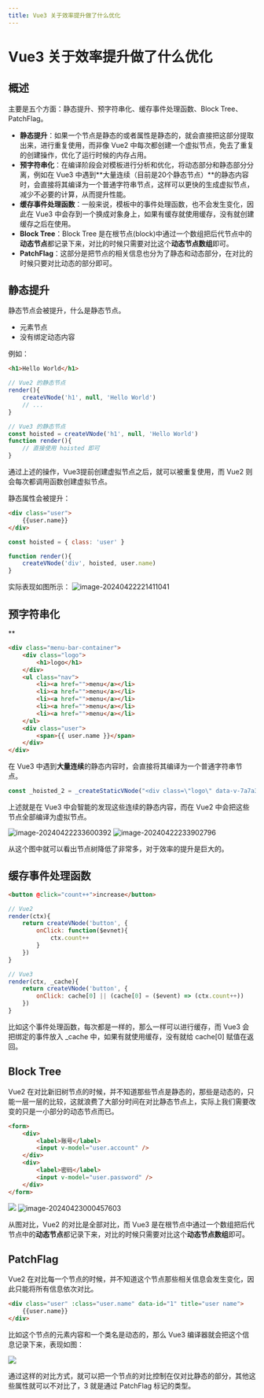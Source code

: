 ```yaml
---
title: Vue3 关于效率提升做了什么优化
---
```


# Vue3 关于效率提升做了什么优化

## 概述

主要是五个方面：静态提升、预字符串化、缓存事件处理函数、Block Tree、PatchFlag。

- **静态提升**：如果一个节点是静态的或者属性是静态的，就会直接把这部分提取出来，进行重复使用，而非像 Vue2 中每次都创建一个虚拟节点，免去了重复的创建操作，优化了运行时候的内存占用。
- **预字符串化**：在编译阶段会对模板进行分析和优化，将动态部分和静态部分分离，例如在 Vue3 中遇到**大量连续（目前是20个静态节点）**的静态内容时，会直接将其编译为一个普通字符串节点，这样可以更快的生成虚拟节点，减少不必要的计算，从而提升性能。
- **缓存事件处理函数**：一般来说，模板中的事件处理函数，也不会发生变化，因此在 Vue3 中会存到一个换成对象身上，如果有缓存就使用缓存，没有就创建缓存之后在使用。
- **Block Tree**：Block Tree 是在根节点(block)中通过一个数组把后代节点中的**动态节点**都记录下来，对比的时候只需要对比这个**动态节点数组**即可。
- **PatchFlag**：这部分是把节点的相关信息也分为了静态和动态部分，在对比的时候只要对比动态的部分即可。

## 静态提升
静态节点会被提升，什么是静态节点。

- 元素节点
- 没有绑定动态内容

例如：

```html
<h1>Hello World</h1>
```

```js
// Vue2 的静态节点
render(){
    createVNode('h1', null, 'Hello World')
    // ...
}

// Vue3 的静态节点
const hoisted = createVNode('h1', null, 'Hello World')
function render(){
    // 直接使用 hoisted 即可
}
```

通过上述的操作，Vue3提前创建虚拟节点之后，就可以被重复使用，而 Vue2 则会每次都调用函数创建虚拟节点。

静态属性会被提升：

```html
<div class="user">
    {{user.name}}
</div>
```

```js
const hoisted = { class: 'user' }

function render(){
    createVNode('div', hoisted, user.name)
}
```

实际表现如图所示：
![image-20240422221411041](http://cos.coderjc.cn/blog/image-20240422221411041.png)

## 预字符串化
**

```html
<div class="menu-bar-container">
    <div class="logo">
        <h1>logo</h1>
    </div>
    <ul class="nav">
        <li><a href="">menu</a></li>
        <li><a href="">menu</a></li>
        <li><a href="">menu</a></li>
        <li><a href="">menu</a></li>
        <li><a href="">menu</a></li>
    </ul>
    <div class="user">
        <span>{{ user.name }}</span>
    </div>
</div>
```

在 Vue3 中遇到**大量连续**的静态内容时，会直接将其编译为一个普通字符串节点。

```js
const _hoisted_2 = _createStaticVNode("<div class=\"logo\" data-v-7a7a37b1><h1 data-v-7a7a37b1>logo</h1></div><ul class=\"nav\" data-v-7a7a37b1><li data-v-7a7a37b1><a href=\"\" data-v-7a7a37b1>menu</a></li><li data-v-7a7a37b1><a href=\"\" data-v-7a7a37b1>menu</a></li><li data-v-7a7a37b1><a href=\"\" data-v-7a7a37b1>menu</a></li><li data-v-7a7a37b1><a href=\"\" data-v-7a7a37b1>menu</a></li><li data-v-7a7a37b1><a href=\"\" data-v-7a7a37b1>menu</a></li></ul>)
```

上述就是在 Vue3 中会智能的发现这些连续的静态内容，而在 Vue2 中会把这些节点全部编译为虚拟节点。

<img src="http://cos.coderjc.cn/blog/image-20240422233600392.png" alt="image-20240422233600392" />

<img src="http://cos.coderjc.cn/blog/image-20240422233902796.png" alt="image-20240422233902796" />

从这个图中就可以看出节点树降低了非常多，对于效率的提升是巨大的。

## 缓存事件处理函数


```html
<button @click="count++">increase</button>
```

```js
// Vue2
render(ctx){
    return createVNode('button', {
        onClick: function($evnet){
            ctx.count++
        }
    })
}

// Vue3
render(ctx, _cache){
    return createVNode('button', {
        onClick: cache[0] || (cache[0] = ($event) => (ctx.count++))
    })
}
```

比如这个事件处理函数，每次都是一样的，那么一样可以进行缓存，而 Vue3 会把绑定的事件放入 _cache 中，如果有就使用缓存，没有就给 cache[0] 赋值在返回。

## Block Tree
Vue2 在对比新旧树节点的时候，并不知道那些节点是静态的，那些是动态的，只能一层一层的比较，这就浪费了大部分时间在对比静态节点上，实际上我们需要改变的只是一小部分的动态节点而已。

```html
<form>
    <div>
        <label>账号</label>
        <input v-model="user.account" />
    </div>
    <div>
        <label>密码</label>
        <input v-model="user.password" />
    </div>
</form>
```

<img src="http://cos.coderjc.cn/blog/image-20240423000243704.png"  />

<img src="http://cos.coderjc.cn/blog/image-20240423000457603.png" alt="image-20240423000457603"  />

从图对比，Vue2 的对比是全部对比，而 Vue3 是在根节点中通过一个数组把后代节点中的**动态节点**都记录下来，对比的时候只需要对比这个**动态节点数组**即可。

## PatchFlag

Vue2 在对比每一个节点的时候，并不知道这个节点那些相关信息会发生变化，因此只能将所有信息依次对比。

```html
<div class="user" :class="user.name" data-id="1" title="user name">
    {{user.name}}
</div>
```

比如这个节点的元素内容和一个类名是动态的，那么 Vue3 编译器就会把这个信息记录下来，表现如图：

![](http://cos.coderjc.cn/blog/image-20240423001654237.png)

通过这样的对比方式，就可以把一个节点的对比控制在仅对比静态的部分，其他这些属性就可以不对比了，3 就是通过 PatchFlag 标记的类型。